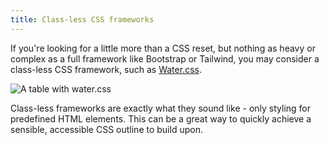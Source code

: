 ```yaml
---
title: Class-less CSS frameworks
---
```


If you're looking for a little more than a CSS reset, but nothing as heavy or complex as a full framework like Bootstrap or Tailwind, you may consider a class-less CSS framework, such as [Water.css](https://watercss.kognise.dev/).

<div class="two-thirds">

![A table with water.css](/table.png)

</div>

Class-less frameworks are exactly what they sound like - only styling for predefined HTML elements. This can be a great way to quickly achieve a sensible, accessible CSS outline to build upon.